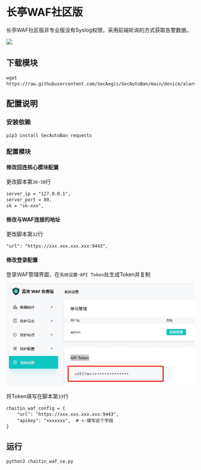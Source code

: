 # 长亭WAF社区版

长亭WAF社区版非专业版没有Syslog权限，采用前端轮询的方式获取告警数据。

![](./img/1.jpg)

## 下载模块

```
wget https://raw.githubusercontent.com/SecAegis/SecAutoBan/main/device/alarm/chaitin_waf_ce/chaitin_waf_ce.py
```

## 配置说明

### 安装依赖

```
pip3 install SecAutoBan requests
```

### 配置模块

#### 修改回连核心模块配置

更改脚本第`36`-`38`行

```
server_ip = "127.0.0.1",
server_port = 80,
sk = "sk-xxx",
```

#### 修改与WAF连接的地址

更改脚本第`32`行

```
"url": "https://xxx.xxx.xxx.xxx:9443",
```

#### 修改登录配置

登录WAF管理界面，在`系统设置`-`API Token`处生成Token并复制

![](./img/api.jpg)

将Token填写在脚本第`33`行

```
chaitin_waf_config = {
    "url": "https://xxx.xxx.xxx.xxx:9443",
    "apikey": "xxxxxxx",  # <-填写这个字段
}
```

## 运行

```shell
python3 chaitin_waf_ce.py
```
